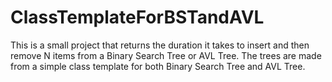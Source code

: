# ClassTemplateForBSTandAVL
This is a small project that returns the duration it takes to insert and then remove N items from a Binary Search Tree or AVL Tree. The trees are made from a simple class template for both Binary Search Tree and AVL Tree.
